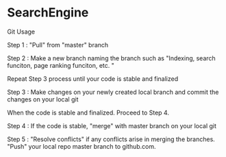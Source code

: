 # SearchEngine
Git Usage

Step 1 : "Pull" from "master" branch 

Step 2 : Make a new branch naming the branch such as "Indexing, search funciton, page ranking funciton, etc. "

Repeat Step 3 process until your code is stable and finalized

Step 3 : Make changes on your newly created local branch and commit the changes on your local git 

When the code is stable and finalized. Proceed to Step 4.

Step 4 : If the code is stable, "merge" with master branch on your local git

Step 5 : "Resolve conflicts" if any conflicts arise in merging the branches. "Push" your local repo master branch to github.com.
